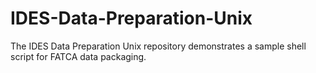 # IDES-Data-Preparation-Unix
The IDES Data Preparation Unix repository demonstrates a sample shell script for FATCA data packaging.
